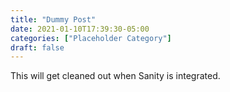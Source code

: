 ```yaml
---
title: "Dummy Post"
date: 2021-01-10T17:39:30-05:00
categories: ["Placeholder Category"]
draft: false
---
```


This will get cleaned out when Sanity is integrated.
